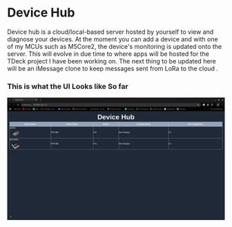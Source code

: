 # Device Hub
Device hub is a cloud/local-based server hosted by yourself to view and diagnose your devices. At the moment you can add a device and with one of my MCUs such as M5Core2, the device's monitoring is updated onto the server. This will evolve in due time to where apps will be hosted for the TDeck project I have been working on. The next thing to be updated here will be an iMessage clone to keep messages sent from LoRa to the cloud .
### This is what the UI Looks like So far
<img src="https://github.com/intondiscott/device-hub/blob/master/devices-client/public/Screenshot%20from%202025-02-09%2020-11-21.png"/>

